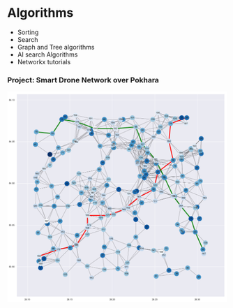 # Algorithms

- Sorting
- Search
- Graph and Tree algorithms
- AI search Algorithms
- Networkx tutorials


### Project: Smart Drone Network over Pokhara

![img](pic/nx.png)
